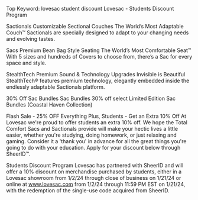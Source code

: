 Top Keyword: lovesac student discount
Lovesac - Students Discount Program

Sactionals
Customizable Sectional Couches
The World’s Most Adaptable Couch™
Sactionals are specially designed to adapt to your changing needs and evolving tastes.

Sacs
Premium Bean Bag Style Seating
The World’s Most Comfortable Seat™
With 5 sizes and hundreds of Covers to choose from, there’s a Sac for every space and style.

StealthTech
Premium Sound & Technology Upgrades
Invisible is Beautiful
StealthTech® features premium technology, elegantly embedded inside the endlessly adaptable Sactionals platform.

30% Off Sac Bundles
Sac Bundles
30% off select Limited Edition Sac Bundles (Coastal Haven Collection)

Flash Sale - 25% OFF Everything
Plus, Students - Get an Extra 10% Off
At Lovesac we're proud to offer students an extra 10% off. We hope the Total Comfort Sacs and Sactionals provide will make your hectic lives a little easier, whether you're studying, doing homework, or just relaxing and gaming. Consider it a 'thank you' in advance for all the great things you're going to do with your education. Apply for your discount below through SheerID™.

Students Discount Program
Lovesac has partnered with SheerID and will offer a 10% discount on merchandise purchased by students, either in a Lovesac showroom from 1/2/24 through close of business on 1/21/24 or online at www.lovesac.com from 1/2/24 through 11:59 PM EST on 1/21/24, with the redemption of the single-use code acquired from SheerID.